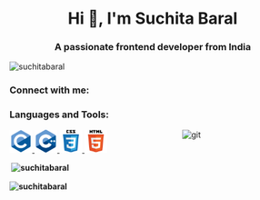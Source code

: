
<h1 align="center">Hi 👋, I'm Suchita Baral</h1>
<h3 align="center">A passionate frontend developer from India</h3>

<p align="left"> <img src="https://komarev.com/ghpvc/?username=suchitabaral&label=Profile%20views&color=0e75b6&style=flat" alt="suchitabaral" /> </p>

<h3 align="left">Connect with me:</h3>
<p align="left">
</p>

<h3 align="left">Languages and Tools:</h3>
<img align="right" alt="git" width="200" src="https://media0.giphy.com/media/du3J3cXyzhj75IOgvA/200.gif?cid=6c09b952l4dp39acwbjzf3s8jx0t7id0arfxm7sa3gpalum3&ep=v1_gifs_search&rid=200.gif&ct=g">
<p align="left"> <a href="https://www.cprogramming.com/" target="_blank" rel="noreferrer"> <img src="https://raw.githubusercontent.com/devicons/devicon/master/icons/c/c-original.svg" alt="c" width="40" height="40"/> </a> <a href="https://www.w3schools.com/cpp/" target="_blank" rel="noreferrer"> <img src="https://raw.githubusercontent.com/devicons/devicon/master/icons/cplusplus/cplusplus-original.svg" alt="cplusplus" width="40" height="40"/> </a> <a href="https://www.w3schools.com/css/" target="_blank" rel="noreferrer"> <img src="https://raw.githubusercontent.com/devicons/devicon/master/icons/css3/css3-original-wordmark.svg" alt="css3" width="40" height="40"/> </a> <a href="https://www.w3.org/html/" target="_blank" rel="noreferrer"> <img src="https://raw.githubusercontent.com/devicons/devicon/master/icons/html5/html5-original-wordmark.svg" alt="html5" width="40" height="40"/> </a> </p>
<b> <b>
<p>&nbsp;<img align="center" src="https://github-readme-stats.vercel.app/api?username=suchitabaral&show_icons=true&locale=en" alt="suchitabaral" /></p>

<p><img align="center" src="https://github-readme-streak-stats.herokuapp.com/?user=suchitabaral&" alt="suchitabaral" /></p>

<!--
**Suchitabaral/Suchitabaral** is a ✨ _special_ ✨ repository because its `README.md` (this file) appears on your GitHub profile.

Here are some ideas to get you started:

- 🔭 I’m currently working on ...
- 🌱 I’m currently learning ...
- 👯 I’m looking to collaborate on ...
- 🤔 I’m looking for help with ...
- 💬 Ask me about ...
- 📫 How to reach me: ...
- 😄 Pronouns: ...
- ⚡ Fun fact: ...
-->
